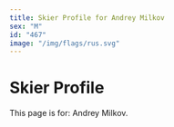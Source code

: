 ```yaml
---
title: Skier Profile for Andrey Milkov
sex: "M"
id: "467"
image: "/img/flags/rus.svg" 
---
```


# Skier Profile

This page is for: Andrey Milkov.
    